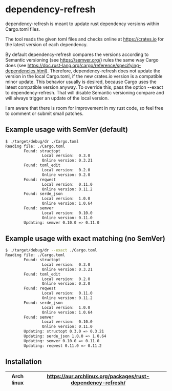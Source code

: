 # dependency-refresh

dependency-refresh is meant to update rust dependency versions within Cargo.toml files.

The tool reads the given toml files and checks online at https://crates.io for the latest version of each dependency.

By default dependency-refresh compares the versions according to Semantic versioning (see https://semver.org/) rules the same way Cargo does (see https://doc.rust-lang.org/cargo/reference/specifying-dependencies.html). Therefore, dependency-refresh does not update the version in the local Cargo.toml, if the new crates.io version is a compatible minor update. This behavior usually is desired, because Cargo uses the latest compatible version anyway. To override this, pass the option --exact to dependency-refresh. That will disable Semantic versioning compare and will always trigger an update of the local version.

I am aware that there is room for improvement in my rust code, so feel free to comment or submit small patches.

## Example usage with SemVer (default)

```sh
$ ./target/debug/dr ./Cargo.toml
Reading file: ./Cargo.toml
        Found: structopt
                Local version:  0.3.0
                Online version: 0.3.21
        Found: toml_edit
                Local version:  0.2.0
                Online version: 0.2.0
        Found: reqwest
                Local version:  0.11.0
                Online version: 0.11.2
        Found: serde_json
                Local version:  1.0.0
                Online version: 1.0.64
        Found: semver
                Local version:  0.10.0
                Online version: 0.11.0
        Updating: semver 0.10.0 => 0.11.0
```

## Example usage with exact matching (no SemVer)

```sh
$ ./target/debug/dr --exact ./Cargo.toml
Reading file: ./Cargo.toml
        Found: structopt
                Local version:  0.3.0
                Online version: 0.3.21
        Found: toml_edit
                Local version:  0.2.0
                Online version: 0.2.0
        Found: reqwest
                Local version:  0.11.0
                Online version: 0.11.2
        Found: serde_json
                Local version:  1.0.0
                Online version: 1.0.64
        Found: semver
                Local version:  0.10.0
                Online version: 0.11.0
        Updating: structopt 0.3.0 => 0.3.21
        Updating: serde_json 1.0.0 => 1.0.64
        Updating: semver 0.10.0 => 0.11.0
        Updating: reqwest 0.11.0 => 0.11.2
```

## Installation

|  Arch linux | https://aur.archlinux.org/packages/rust-dependency-refresh/ |
|-------------|-------------------------------------------------------------|
